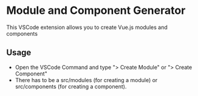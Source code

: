# Module and Component Generator
This VSCode extension allows you to create Vue.js modules and components

## Usage

- Open the VSCode Command and type "> Create Module" or "> Create Component"
- There has to be a src/modules (for creating a module) or src/components (for creating a component).

